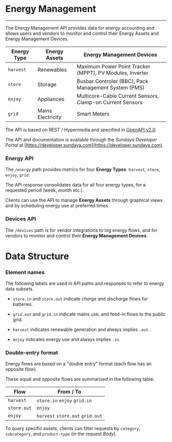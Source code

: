 # Energy Management
---

The Energy Management API provides data for energy accounting and allows users and vendors to monitor and control their Energy Assets and Energy Management Devices. 

Energy Type | Energy Assets | Energy Management Devices
--- | --- | ---
`harvest` | Renewables | Maximum Power Point Tracker (MPPT), PV Modules, Inverter
`store` | Storage | Busbar Controler (BBC), Pack Management System (PMS)
`enjoy` | Appliances | Multicore-Cable Current Sensors, Clamp-on Current Sensors
`grid` | Mains Electricity | Smart Meters

The API is based on REST / Hypermedia and specified in [OpenAPI v2.0](https://github.com/OAI/OpenAPI-Specification/blob/master/versions/2.0.md). 

The API and documentation is available through the *Sundaya Developer Portal* at [https://developer.sundaya.com](https://developer.sundaya.com). 

### Energy API
The `/energy` path provides metrics for four **Energy Types** :`harvest`, `store`, `enjoy`, `grid`. 

The API response consolidates data for all four energy types, for a requested period (week, month etc.).

Clients can use the API to manage **Energy Assets** through graphical views and by scheduling energy use at preferred times.

### Devices API

The `/devices` path is for vendor integrations to log energy flows, and for vendors to monitor and control their **Energy Management Devices**.


# Data Structure

### Element names

The following labels are used in API paths and responses to refer to energy data subsets. 

- `store.in` and `store.out` indicate *charge* and *discharge* flows for batteries.

- `grid.out` and `grid.in` indicate mains use, and feed-in flows to the public grid.

- `harvest` indicates renewable generation and always implies `.out`. 

- `enjoy` indicates energy use and always implies `.in`. 

### Double-entry format 

Energy flows are based on a "double entry" format (each flow has an opposite flow). 

These equal and opposite flows are summarised in the following table: 

Flow | From / To   
--- |---
`harvest` |`store.in` `enjoy` `grid.in`
`store.out` | `enjoy`
`enjoy`  |  `harvest` `store.out` `grid.out`
    
To query specific assets, clients can filter requests by `category`, `subcategory`, and `product-type` (in the request *Body*).


